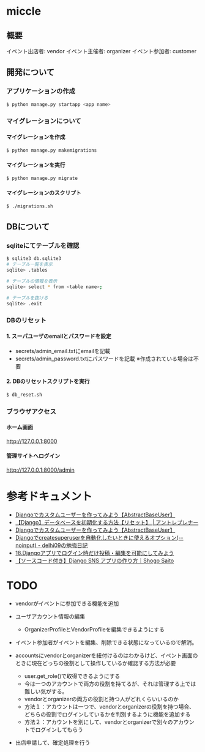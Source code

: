 # miccle
## 概要
イベント出店者: vendor
イベント主催者: organizer
イベント参加者: customer

## 開発について

### アプリケーションの作成
```bash
$ python manage.py startapp <app name>
```

### マイグレーションについて
#### マイグレーションを作成
```bash
$ python manage.py makemigrations
```

#### マイグレーションを実行
```bash
$ python manage.py migrate
```

#### マイグレーションのスクリプト
```bash
$ ./migrations.sh
```

## DBについて
### sqliteにてテーブルを確認
```bash
$ sqlite3 db.sqlite3
# テーブル一覧を表示
sqlite> .tables

# テーブルの情報を表示
sqlite> select * from <table name>;

# テーブルを抜ける
sqlite> .exit
```

### DBのリセット
#### 1. スーパユーザのemailとパスワードを設定
- secrets/admin_email.txtにemailを記載
- secrets/admin_password.txtにパスワードを記載
※作成されている場合は不要

#### 2. DBのリセットスクリプトを実行
```bash
$ db_reset.sh
```


### ブラウザアクセス
#### ホーム画面
http://127.0.0.1:8000

#### 管理サイトへログイン
http://127.0.0.1:8000/admin

# 参考ドキュメント
- [Djangoでカスタムユーザーを作ってみよう【AbstractBaseUser】](https://denno-sekai.com/django-customuser-abstractbaseuser/)
- [【Django】データベースを初期化する方法【リセット】 | アントレプレナー](https://kosuke-space.com/django-migration-reset)
- [Djangoでカスタムユーザーを作ってみよう【AbstractBaseUser】](https://denno-sekai.com/django-customuser-abstractbaseuser/)
- [Djangoでcreatesuperuserを自動化したいときに使えるオプション(--noinput) - delhi09の勉強日記](https://kamatimaru.hatenablog.com/entry/2021/02/28/030646)
- [18.Djangoアプリでログイン時だけ投稿・編集を可能にしてみよう](https://denno-sekai.com/django-loginrequiredmixin/)
- [【ソースコード付き】Django SNS アプリの作り方｜Shogo Saito](https://note.com/saito_pythonista/n/n6550f5c2a07b)

# TODO
- vendorがイベントに参加できる機能を追加
- ユーザアカウント情報の編集
  - OrganizerProfileとVendorProfileを編集できるようにする
- イベント参加者がイベントを編集、削除できる状態になっているので解消。
- accountsにvendorとorganizerを紐付けるのはわかるけど、イベント画面のときに現在どっちの役割として操作しているか確認する方法が必要
  - user.get_role()で取得できるようにする 
  - 今は一つのアカウントで両方の役割を持てるが、それは管理する上では難しい気がする。
  - vendorとorganizerの両方の役割と持つ人がどれくらいいるのか
  - 方法１：アカウントは一つで、vendorとorganizerの役割を持つ場合、どちらの役割でログインしているかを判別するように機能を追加する
  - 方法２：アカウントを別にして、vendorとorganizerで別々のアカウントでログインしてもらう

- 出店申請して、確定処理を行う